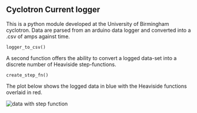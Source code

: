 ## Cyclotron Current logger 
This is a python module developed at the University of Birmingham cyclotron. 
Data are parsed from an arduino data logger and converted into a .csv of amps against time. 
```
logger_to_csv()
```
A second function offers the ability to convert a logged data-set into a discrete number of Heaviside step-functions. 
```
create_step_fn()
```
The plot below shows the logged data in blue with the Heaviside functions overlaid in red. 

![data with step function](cyclotron_current/step_output.png "Heaviside step-function")
